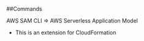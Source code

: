 ##Commands

AWS SAM CLI => AWS Serverless Application Model
 - This is an extension for CloudFormation
